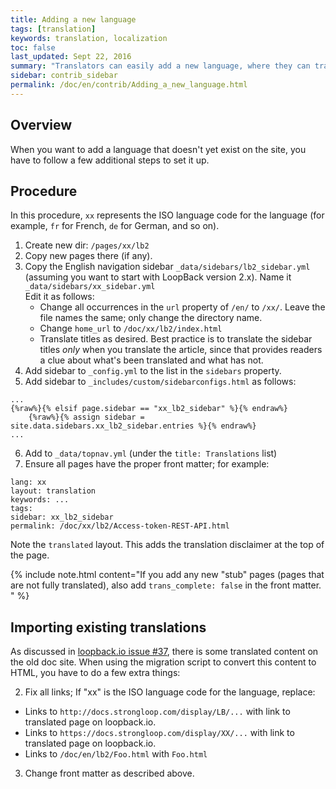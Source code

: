 ```yaml
---
title: Adding a new language
tags: [translation]
keywords: translation, localization
toc: false
last_updated: Sept 22, 2016
summary: "Translators can easily add a new language, where they can translate LoopBack docs."
sidebar: contrib_sidebar
permalink: /doc/en/contrib/Adding_a_new_language.html
---
```


## Overview

When you want to add a language that doesn't yet exist on the site, you have to follow a few
additional steps to set it up.

## Procedure

In this procedure, `xx` represents the ISO language code for the language (for example, `fr` for French, `de` for German, and so on).

1. Create new dir: `/pages/xx/lb2`
2. Copy new pages there (if any).
3. Copy the English navigation sidebar `_data/sidebars/lb2_sidebar.yml` (assuming you want to start with LoopBack version 2.x).  Name it `_data/sidebars/xx_sidebar.yml`  
Edit it as follows:
   - Change all occurrences in the `url` property of `/en/` to `/xx/`.  Leave the file names the same; only change the directory name.
   - Change `home_url` to `/doc/xx/lb2/index.html`
   - Translate titles as desired.  Best practice is to translate the sidebar titles _only_ when you translate the article, since that provides readers a clue about what's been translated and what has not.
4. Add sidebar to `_config.yml` to the list in the `sidebars` property.
5. Add sidebar to `_includes/custom/sidebarconfigs.html` as follows:

```
...
{%raw%}{% elsif page.sidebar == "xx_lb2_sidebar" %}{% endraw%}
    {%raw%}{% assign sidebar = site.data.sidebars.xx_lb2_sidebar.entries %}{% endraw%}
...    
```
6. Add to `_data/topnav.yml` (under the `title: Translations` list)
7. Ensure all pages have the proper front matter; for example:

```
lang: xx
layout: translation
keywords: ...
tags:
sidebar: xx_lb2_sidebar
permalink: /doc/xx/lb2/Access-token-REST-API.html
```

Note the `translated` layout.  This adds the translation disclaimer at the top of the page.

{% include note.html content="If you add any new \"stub\" pages (pages that are not fully translated), also add `trans_complete: false` in the front matter.
" %}

## Importing existing translations

As discussed in [loopback.io issue #37](https://github.com/strongloop/loopback.io/issues/37), there is some translated content on the old doc site.   When using the migration script to convert this content to HTML, you have to do a few extra things:

2. Fix all links; If "xx" is the ISO language code for the language, replace:
  - Links to `http://docs.strongloop.com/display/LB/...` with link to translated page on loopback.io.
  - Links to `https://docs.strongloop.com/display/XX/...` with link to translated page on loopback.io.
  - Links to `/doc/en/lb2/Foo.html` with `Foo.html`
3. Change front matter as described above.
